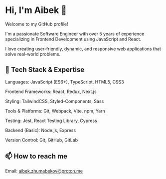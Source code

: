 <!--
**aibekzhumabekov/aibekzhumabekov** is a ✨ _special_ ✨ repository because its `README.md` (this file) appears on your GitHub profile.

Here are some ideas to get you started:

- 🔭 I’m currently working on ...
- 🌱 I’m currently learning ...
- 👯 I’m looking to collaborate on ...
- 🤔 I’m looking for help with ...
- 💬 Ask me about ...
- 📫 How to reach me: ...
- 😄 Pronouns: ...
- ⚡ Fun fact: ...
-->


# Hi, I'm Aibek 👋

Welcome to my GitHub profile! 

I'm a passionate Software Engineer with over 5 years of experience specializing in Frontend Development using JavaScript and React. 

I love creating user-friendly, dynamic, and responsive web applications that solve real-world problems.

## 🔄 Tech Stack & Expertise

Languages: JavaScript (ES6+), TypeScript, HTML5, CSS3

Frontend Frameworks: React, Redux, Next.js

Styling: TailwindCSS, Styled-Components, Sass

Tools & Platforms: Git, Webpack, Vite, npm, Yarn

Testing: Jest, React Testing Library, Cypress

Backend (Basic): Node.js, Express

Version Control: Git, GitHub, GitLab

## 📫 How to reach me

Email: [aibek.zhumabekov@proton.me](mailto:aibek.zhumabekov@proton.me)
